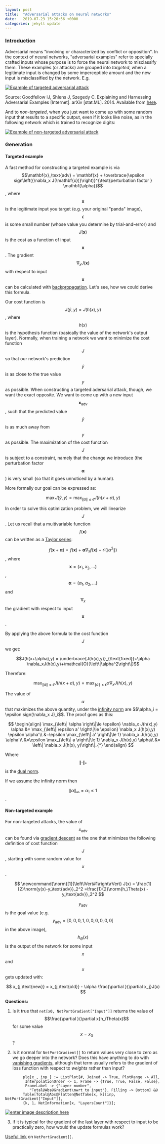 ```yaml
---
layout: post
title:  "Adversarial attacks on neural networks"
date:   2019-07-23 15:28:56 +0000
categories: jekyll update
---
```


### Introduction
Adversarial means "involving or characterized by conflict or opposition". In the context of neural networks, "adversarial examples" refer to specially crafted inputs whose purpose is to force the neural network to misclassify them. These examples (or attacks) are grouped into *targeted*, when a legitimate input is changed by some imperceptible amount and the new input is misclassified by the network. E.g.

[![Example of targeted adversarial attack][1]][1]

Source: Goodfellow IJ, Shlens J, Szegedy C. Explaining and Harnessing Adversarial Examples [Internet]. arXiv [stat.ML]. 2014. Available from [here](http://arxiv.org/abs/1412.6572).

And to *non-targeted*, when you just want to come up with some random input that results to a specific output, even if it looks like noise, as in the following network which is trained to recognize digits:

[![Example of non-targeted adversarial attack][2]][2]

### Generation
#### Targeted example
A fast method for constructing a targeted example is via $$\mathbf{x}_\text{adv} = \mathbf{x} + \overbrace{\epsilon sign\left({\nabla_x J(\mathbf{x})}\right)}^{\text{perturbation factor } \mathbf{\alpha}}$$, where $$\mathbf{x}$$ is the legitimate input you target (e.g. your original "panda" image), $$\epsilon$$ is some small number (whose value you determine by trial-and-error) and $$J(\mathbf{x})$$ is the cost as a function of input $$\mathbf{x}$$. The gradient $$\nabla_x J(\mathbf{x})$$ with respect to input $$\mathbf{x}$$ can be calculated with [backpropagation](https://en.wikipedia.org/wiki/Backpropagation). Let's see, how we could derive this formula.

Our cost function is $$J(\hat{y}, y) = J(h(x),y)$$, where $$h(x)$$ is the hypothesis function (basically the value of the network's output layer). Normally, when training a network we want to minimize the cost function $$J$$ so that our network's prediction $$\hat{y}$$ is as close to the true value $$y$$ as possible. When constructing a targeted adersarial attack, though, we want the exact opposite. We want to come up with a new input $$\mathbf{x}_\text{adv}$$, such that the predicted value $$\hat{y}$$ is as much away from $$y$$ as possible. The maximization of the cost function $$J$$ is subject to a constraint, namely that the change we introduce (the perturbation factor $$\mathbf{\alpha}$$) is very small (so that it goes unnoticed by a human).

More formally our goal can be expressed as:

$$\max J(\hat{y}, y)=\max_{\left\| a \right\|\le \epsilon} J(h(x+\alpha), y)$$

In order to solve this optimization problem, we will linearize $$J$$. Let us recall that a multivariable function $$f(\mathbf{x})$$ can be written as a [Taylor series](https://en.wikipedia.org/wiki/Taylor_series):

$$f(\mathbf{x}+\mathbf{\alpha}) = f(\mathbf{x}) + \mathbf{\alpha} \nabla_x f(\mathbf{x}) + \mathcal{O}\left(\left\|\alpha^2\right\|\right)$$, where $$\mathbf{x}=(x_1, x_2, \ldots)$$, $$\mathbf{\alpha} = (\alpha_1, \alpha_2,\ldots)$$ and $$\nabla_x$$ the gradient with respect to input $$\mathbf{x}$$.

By applying the above formula to the cost function $$J$$ we get:

$$J(h(x+\alpha),y) = \underbrace{J(h(x),y)}_{\text{fixed}}+\alpha \nabla_xJ(h(x),y)+\mathcal{O}(\left\|\alpha^2\right\|)$$

Therefore:

$$\max_{\left\| a \right\|\le \epsilon} J(h(x+a),y) = \max_{\left\| a \right\|\le \epsilon} \alpha \nabla_x J(h(x),y)$$

The value of $$\alpha$$ that maximizes the above quantity, under the [infinity norm](https://en.wikipedia.org/wiki/Norm_(mathematics)#Maximum_norm_(special_case_of:_infinity_norm,_uniform_norm,_or_supremum_norm)) are $$\alpha_i = \epsilon sign(\nabla_x J)_i$$. The proof goes as this:

$$
\begin{align}
\max_{\left\| \alpha \right\|\le \epsilon} \nabla_x J(h(x),y) \alpha
&= \max_{\left\| \epsilon a' \right\|\le \epsilon} \nabla_x J(h(x),y) \epsilon \alpha'\\
&=\epsilon \max_{\left\| a' \right\|\le 1} \nabla_x J(h(x),y) \alpha'\\
&=\epsilon \max_{\left\| a \right\|\le 1} \nabla_x J(h(x),y) \alpha\\
&= \left\| \nabla_x J(h(x), y)\right\|_{*}
\end{align}
$$

Where $$\left\| \cdot \right\|_{*}$$ is the [dual norm](https://en.wikipedia.org/wiki/Dual_norm#Mathematical_Optimization).

If we assume the infinity norm then

$$\left\|\alpha\right\|_{\infty}=\alpha_1\le 1$$.

#### Non-targeted example
For non-targeted attacks, the value of $$x_\text{adv}$$ can be found via [gradient descent][3] as the one that minimizes the following definition of cost function $$J$$, starting with some random value for $$x$$.

$$
\newcommand{\norm}[1]{\left\lVert#1\right\rVert}
J(x) = \frac{1}{2}\norm{y(x)-y_\text{adv}}_2^2 
=\frac{1}{2}\norm{h_\Theta(x) - y_\text{adv}}_2^2
$$

$$y_\text{adv}$$ is the goal value (e.g. $$y_\text{adv} = [0,0,0,1,0,0,0,0,0,0]$$ in the above image), $$h_\Theta(x)$$ is the output of the network for some input $$x$$ and $$x$$ gets updated with:

$$
x_{j,\text{new}} = x_{j,\text{old}} - \alpha \frac{\partial }{\partial x_j}J(x)
$$

**Questions:**

1. Is it true that `net[x0, NetPortGradient["Input"]]` returns the value of $$\frac{\partial }{\partial x}h_\Theta(x)$$ for some value $$x=x_0$$?

2. Is it normal for `NetPortGradient[]` to return values very close to zero as we go deeper into the network? Does this have anything to do with [vanishing gradients][4], although that term usually refers to the gradient of loss function with respect to _weights_ rather than input?

~~~~
        plg[x_, inp_] := ListPlot[#, Joined -> True, PlotRange -> All, 
         InterpolationOrder -> 1, Frame -> {True, True, False, False}, 
         FrameLabel -> {"Layer number", 
           "Total@Abs@Gradient\nwrt to input"}, Filling -> Bottom] &@
        Table[Total@Abs@Flatten@NetTake[x, k][inp, NetPortGradient["Input"]],
        {k, 1, NetInformation[x, "LayersCount"]}];
~~~~

[![enter image description here][5]][5]

  3. If it is typical for the gradient of the last layer with respect to input to be practically zero, how would the update formulas work?

[Useful link][6] on `NetPortGradient[]`.


  [1]: https://i.stack.imgur.com/NPbEel.png
  [2]: https://i.stack.imgur.com/h7mGDl.png
  [3]: https://en.wikipedia.org/wiki/Gradient_descent
  [4]: https://en.wikipedia.org/wiki/Vanishing_gradient_problem
  [5]: https://i.stack.imgur.com/z8PU0l.png
  [6]: https://mathematica.stackexchange.com/questions/185948/netportgradient-output-port-restriction
 
